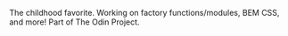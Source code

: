 The childhood favorite. Working on factory functions/modules, BEM CSS, and more! Part of The Odin Project.